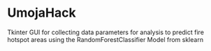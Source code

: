 # UmojaHack
Tkinter GUI for collecting data parameters for analysis to predict fire hotspot areas using the RandomForestClassifier Model from sklearn
